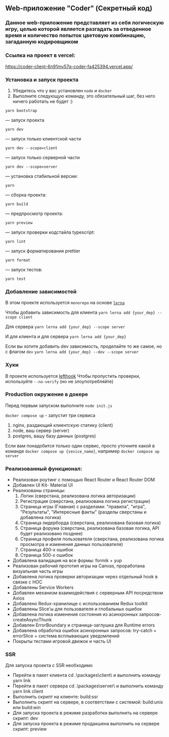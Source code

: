 ## Web-приложение "Coder" (Секретный код)
### Данное web-приложение представляет из себя логическую игру, целью которой является разгадать за отведенное время и количество попыток цветовую комбинацию, загаданную кодировщиком

### Ссылка на проект в vercel:
https://coder-client-6n91mv57q-coder-fa425394.vercel.app/

### Установка и запуск проекта
1. Убедитесь что у вас установлен `node` и `docker`
2. Выполните следующую команду, это обязательный шаг, без него ничего работать не будет :)
```
yarn bootstrap
```


— запуск проекта 
```
yarn dev
```

— запуск только клиентской части
```
yarn dev --scope=client
```

— запуск только серверной части
```
yarn dev --scope=server
```

— установка стабильной версии:
```
yarn
```

— сборка проекта:
```
yarn build
```

— предпросмотр проекта:
```
yarn preview
```

— запуск проверки кодстайла typescript:
```
yarn lint
```

— запуск форматирования prettier
```
yarn format
```

— запуск тестов:
```
yarn test
```


### Добавление зависимостей
В этом проекте используется `monorepo` на основе [`lerna`](https://github.com/lerna/lerna)

Чтобы добавить зависимость для клиента 
```yarn lerna add {your_dep} --scope client```

Для сервера
```yarn lerna add {your_dep} --scope server```

И для клиента и для сервера
```yarn lerna add {your_dep}```


Если вы хотите добавить dev зависимость, проделайте то же самое, но с флагом `dev`
```yarn lerna add {your_dep} --dev --scope server```


### Хуки
В проекте используется [lefthook](https://github.com/evilmartians/lefthook)
Чтобы пропустить проверки, используйте `--no-verify` (но не злоупотребляйте)

### Production окружение в докере
Перед первым запуском выполните `node init.js`

`docker compose up` - запустит три сервиса
1. nginx, раздающий клиентскую статику (client)
2. node, ваш сервер (server)
3. postgres, вашу базу данных (postgres)

Если вам понадобится только один сервис, просто уточните какой в команде
`docker compose up {sevice_name}`, например `docker compose up server`

### Реализованный функционал:
- Реализован роутинг с помощью React Router и React Router DOM
- Добавлен UI Kit- Material UI
- Реализованы страницы: 
    1) Логин (сверстана, реализована логика авторизации)
    2) Регистрация (сверстана, реализована логика регистрации)
    3) Страница игры (Главная) с разделами: "правила", "игра", "Результаты", "Интересные факты" (разделы сверстаны и добавлена логика)
    4) Страница лидерборда (сверстана, реализована базовая логика)
    4) Страница форума (сверстана, реализована базовая логика, API будет реализовано позднее)
    5) Страница профиля пользователя (сверстана, реализована логика просмотра и изменения данных пользователя)
    6) Страница 400-х ошибок
    7) Страница 500-х ошибок
- Добавлена валидация на все формы: formik + yup
- Реализован рабочий прототип игры на Canvas, проработана визуальная часть игры
- Добавлена логика проверки авторизации через отдельный hook в связке с HOC
- Добавлены Service Workers
- Добавлен механизм взаимодействия с серверным API посредством Axios 
- Добавлено Redux-хранилище с использованием Redux toolkit 
- Добавлены Slice'ы для пользователя и глобальных ошибок
- Добавлена логика изменения состояния из асинхронных запросов- createAsyncThunk
- Добавлен ErrorBoundary и страница-заглушка для Runtime errors
- Добавлена обработка ошибок асинхронных запросов: try-catch + errorSlice + система всплывающих уведомлений
- Покрыты тестами игровой движок и часть UI

### SSR
Для запуска проекта с SSR необходимо
- Перейти в пакет клиента cd .\packages\client\ и выполнить команду yarn link
- Перейти в пакет сервера cd .\packages\server\ и выполнить команду yarn link client
- Выполнить скрипт на клиенте: build:ssr
- Выполнить скрипт на сервере, в соответствии с системой: build:unix или build:win  
- Для запуска проекта в режиме разработки выполнить на сервере скрипт: dev 
- Для запуска проекта в режиме продакшена выполнить на сервере скрипт: preview

